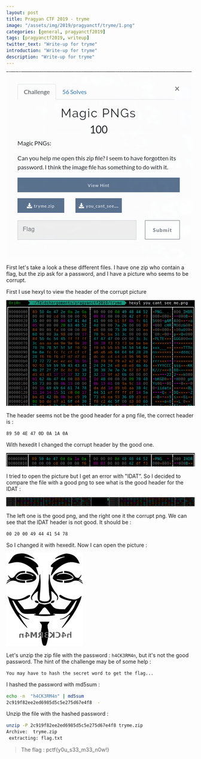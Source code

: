 ```yaml
---
layout: post
title: Pragyan CTF 2019 - tryme
image: "/assets/img/2019/pragyanctf/tryme/1.png"
categories: [general, pragyanctf2019]
tags: [pragyanctf2019, writeup]
twitter_text: "Write-up for tryme"
introduction: "Write-up for tryme"
description: "Write-up for tryme"
---
```


![](/assets/img/2019/pragyanctf/tryme/1.png)

First let's take a look a these different files. I have one zip who contain a flag, but the zip ask for a password, and I have a picture who seems to be corrupt.

First I use hexyl to view the header of the corrupt picture

![](/assets/img/2019/pragyanctf/tryme/2.png)

The header seems not be the good header for a png file, the correct header is :

```
89 50 4E 47 0D 0A 1A 0A 
```

With hexedit I changed the corrupt header by the good one. 

![](/assets/img/2019/pragyanctf/tryme/3.png)

I tried to open the picture but I get an error with "IDAT”. So I decided to compare the file with a good png to see what is the good header for the IDAT :

![](/assets/img/2019/pragyanctf/tryme/4.png)

The left one is the good png, and the right one it the corrupt png. We can see that the IDAT header is not good. It should be :

```
00 20 00 49 44 41 54 78 
```

So I changed it with hexedit. Now I can open the picture :

![](/assets/img/2019/pragyanctf/tryme/good_picture.png)

Let's unzip the zip file with the password : ```h4CK3RM4n```, but it's not the good password. The hint of the challenge may be of some help :

```
You may have to hash the secret word to get the flag...
```

I hashed the password with md5sum :

```bash
echo -n  "h4CK3RM4n" | md5sum
2c919f82ee2ed6985d5c5e275d67e4f8  -
```

Unzip the file with the hashed password :

```bash
unzip -P 2c919f82ee2ed6985d5c5e275d67e4f8 tryme.zip
Archive:  tryme.zip
 extracting: flag.txt                
```

> The flag : pctf{y0u_s33_m33_n0w!}